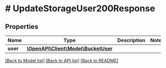 # # UpdateStorageUser200Response

## Properties

Name | Type | Description | Notes
------------ | ------------- | ------------- | -------------
**user** | [**\OpenAPI\Client\Model\BucketUser**](BucketUser.md) |  |

[[Back to Model list]](../../README.md#models) [[Back to API list]](../../README.md#endpoints) [[Back to README]](../../README.md)
